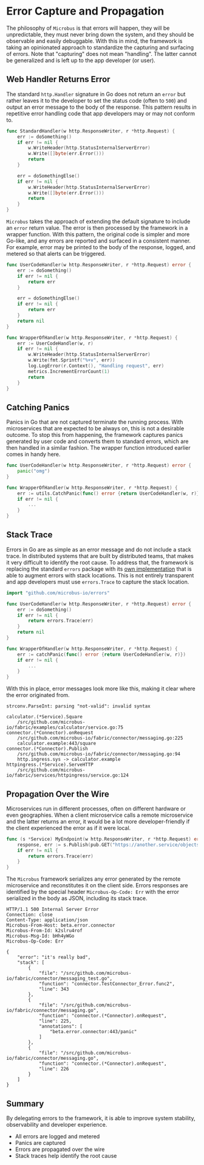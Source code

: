 # Error Capture and Propagation

The philosophy of `Microbus` is that errors will happen, they will be unpredictable, they must never bring down the system, and they should be observable and easily debuggable. With this in mind, the framework is taking an opinionated approach to standardize the capturing and surfacing of errors. Note that "capturing" does not mean "handling". The latter cannot be generalized and is left up to the app developer (or user).

## Web Handler Returns Error

The standard `http.Handler` signature in Go does not return an `error` but rather leaves it to the developer to set the status code (often to `500`) and output an error message to the body of the response. This pattern results in repetitive error handling code that app developers may or may not conform to.

```go
func StandardHandler(w http.ResponseWriter, r *http.Request) {
	err := doSomething()
	if err != nil {
		w.WriteHeader(http.StatusInternalServerError)
		w.Write([]byte(err.Error()))
		return
	}

	err = doSomethingElse()
	if err != nil {
		w.WriteHeader(http.StatusInternalServerError)
		w.Write([]byte(err.Error()))
		return
	}
}
```

`Microbus` takes the approach of extending the default signature to include an `error` return value. The error is then processed by the framework in a wrapper function. With this pattern, the original code is simpler and more Go-like, and any errors are reported and surfaced in a consistent manner. For example, error may be printed to the body of the response, logged, and metered so that alerts can be triggered.

```go
func UserCodeHandler(w http.ResponseWriter, r *http.Request) error {
	err := doSomething()
	if err != nil {
		return err
	}

	err = doSomethingElse()
	if err != nil {
		return err
	}
	return nil
}

func WrapperOfHandler(w http.ResponseWriter, r *http.Request) {
	err := UserCodeHandler(w, r)
	if err != nil {
		w.WriteHeader(http.StatusInternalServerError)
		w.Write(fmt.Sprintf("%+v", err))
		log.LogError(r.Context(), "Handling request", err)
		metrics.IncrementErrorCount(1)
		return
	}
}
```

## Catching Panics

Panics in Go that are not captured terminate the running process. With microservices that are expected to be always on, this is not a desirable outcome. To stop this from happening, the framework captures panics generated by user code and converts them to standard errors, which are then handled in a similar fashion. The wrapper function introduced earlier comes in handy here.

```go
func UserCodeHandler(w http.ResponseWriter, r *http.Request) error {
	panic("omg")
}

func WrapperOfHandler(w http.ResponseWriter, r *http.Request) {
	err := utils.CatchPanic(func() error {return UserCodeHandler(w, r)})
	if err != nil {
		...
	}
}
```

## Stack Trace

Errors in Go are as simple as an error message and do not include a stack trace. In distributed systems that are built by distributed teams, that makes it very difficult to identify the root cause. To address that, the framework is replacing the standard `errors` package with its [own implementation](../structure/errors.md) that is able to augment errors with stack locations. This is not entirely transparent and app developers must use `errors.Trace` to capture the stack location.

```go
import "github.com/microbus-io/errors"

func UserCodeHandler(w http.ResponseWriter, r *http.Request) error {
	err := doSomething()
	if err != nil {
		return errors.Trace(err)
	}
	return nil
}

func WrapperOfHandler(w http.ResponseWriter, r *http.Request) {
	err := catchPanic(func() error {return UserCodeHandler(w, r)})
	if err != nil {
		...
	}
}
```

With this in place, error messages look more like this, making it clear where the error originated from.

```
strconv.ParseInt: parsing "not-valid": invalid syntax

calculator.(*Service).Square
	/src/github.com/microbus-io/fabric/examples/calculator/service.go:75
connector.(*Connector).onRequest
	/src/github.com/microbus-io/fabric/connector/messaging.go:225
	calculator.example:443/square
connector.(*Connector).Publish
	/src/github.com/microbus-io/fabric/connector/messaging.go:94
	http.ingress.sys -> calculator.example
httpingress.(*Service).ServeHTTP
	/src/github.com/microbus-io/fabric/services/httpingress/service.go:124
```

## Propagation Over the Wire

Microservices run in different processes, often on different hardware or even geographies. When a client microservice calls a remote microservice and the latter returns an error, it would be a lot more developer-friendly if the client experienced the error as if it were local.

```go
func (s *Service) MyEndpoint(w http.ResponseWriter, r *http.Request) error {
	response, err := s.Publish(pub.GET("https://another.service/objects")) // Remote call
	if err != nil {
		return errors.Trace(err)
	}
}
```

The `Microbus` framework serializes any error generated by the remote microservice and reconstitutes it on the client side. Errors responses are identified by the special header `Microbus-Op-Code: Err` with the error serialized in the body as JSON, including its stack trace.

```
HTTP/1.1 500 Internal Server Error
Connection: close
Content-Type: application/json
Microbus-From-Host: beta.error.connector
Microbus-From-Id: k2slru4rof
Microbus-Msg-Id: bHh4yWGo
Microbus-Op-Code: Err

{
	"error": "it's really bad",
	"stack": [
		{
			"file": "/src/github.com/microbus-io/fabric/connector/messaging_test.go",
			"function": "connector.TestConnector_Error.func2",
			"line": 343
		},
		{
			"file": "/src/github.com/microbus-io/fabric/connector/messaging.go",
			"function": "connector.(*Connector).onRequest",
			"line": 225,
			"annotations": [
				"beta.error.connector:443/panic"
			]
		},
		{
			"file": "/src/github.com/microbus-io/fabric/connector/messaging.go",
			"function": "connector.(*Connector).onRequest",
			"line": 226
		}
	]
}
```

## Summary

By delegating errors to the framework, it is able to improve system stability, observability and developer experience.

* All errors are logged and metered
* Panics are captured
* Errors are propagated over the wire
* Stack traces help identify the root cause
